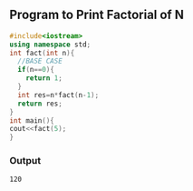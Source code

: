 ## Program to Print Factorial of N
```cpp
#include<iostream>
using namespace std;
int fact(int n){
  //BASE CASE
  if(n==0){
    return 1;
  }
  int res=n*fact(n-1);
  return res;
}
int main(){
cout<<fact(5);
}
```
### Output
```120```
